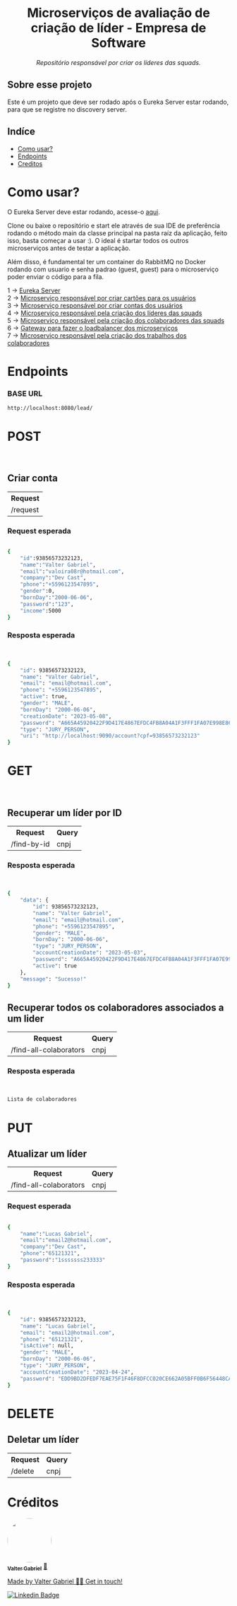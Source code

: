 <h1 align="center">Microserviços de avaliação de criação de líder - Empresa de Software</h1>
<p align="center"><i>Repositório responsável por criar os líderes das squads.</i></p>

##  Sobre esse projeto
Este é um projeto que deve ser rodado após o Eureka Server estar rodando, para que se registre no discovery server.


## Indíce
<!--ts-->
   * [Como usar?](#como-usar)
   * [Endpoints](#endpoints)
   * [Creditos](#creditos)
<!--te-->
  
<h1>Como usar?</h1>
<p>O Eureka Server deve estar rodando, acesse-o <a href="https://github.com/ValterGabriell/bank-system-eureka-server">aqui</a>.</br>
<p>Clone ou baixe o repositório e start ele através de sua IDE de preferência rodando o método main da classe principal na pasta raíz da aplicação, feito isso, basta começar a usar :). O ideal é startar todos os outros microserviços antes de testar a aplicação.</p>
<p>Além disso, é fundamental ter um container do RabbitMQ no Docker rodando com usuario e senha padrao (guest, guest) para o microserviço poder enviar o código para a fila.</p>

1 -> <a href="https://github.com/ValterGabriell/bank-system-eureka-server">Eureka Server</a></br>
2 -> <a href="https://github.com/ValterGabriell/bank-system-mscards">Microserviço responsável por criar cartões para os usuários</a></br>
3 -> <a href="https://github.com/ValterGabriell/bank-system-msaccount">Microserviço responsável por criar contas dos usuários</a></br>
4 -> <a href="https://github.com/ValterGabriell/software-company-mslead">Microserviço responsável pela criação dos líderes das squads</a></br>
5 -> <a href="https://github.com/ValterGabriell/software-company-mscolaborators">Microserviço responsável pela criação dos colaboradores das squads</a></br>
6 -> <a href="https://github.com/ValterGabriell/bank-system-gateway">Gateway para fazer o loadbalancer dos microserviços</a></br>
7 -> <a href="https://github.com/ValterGabriell/software-company-msjobs">Microserviço responsável pela criação dos trabalhos dos colaboradores</a></br>

  
<h1>Endpoints</h1>
<h3>BASE URL</h3>

```bash
http://localhost:8080/lead/
``` 
<h1>POST</h1></br>

<h2>Criar conta</h2>

<table>
  <tr>
    <th>Request</th>

 
   
  </tr>
  <tr>
    <td>/request</td>


  
 
  </tr>
</table>


<h3>Request esperada</h3>

```bash

{
	"id":93856573232123,
	"name":"Valter Gabriel",
	"email":"valoira08r@hotmail.com",
	"company":"Dev Cast",
	"phone":"+5596123547895",
	"gender":0,
	"bornDay":"2000-06-06",
	"password":"123",
	"income":5000
}

```

<h3>Resposta esperada</h3></br>

```bash
{
	"id": 93856573232123,
	"name": "Valter Gabriel",
	"email": "email@hotmail.com",
	"phone": "+5596123547895",
	"active": true,
	"gender": "MALE",
	"bornDay": "2000-06-06",
	"creationDate": "2023-05-08",
	"password": "A665A45920422F9D417E4867EFDC4FB8A04A1F3FFF1FA07E998E86F7F7A27AE3",
	"type": "JURY_PERSON",
	"uri": "http://localhost:9090/account?cpf=93856573232123"
}
```

<h1>GET</h1></br>


<h2>Recuperar um líder por ID</h2>
<table>
  <tr>
    <th>Request</th>
    <th>Query</th>
  </tr>
  <tr>
    <td>/find-by-id</td>
    <td>cnpj</td>
  </tr>
</table>



<h3>Resposta esperada</h3></br>

```bash
{
	"data": {
		"id": 93856573232123,
		"name": "Valter Gabriel",
		"email": "email@hotmail.com",
		"phone": "+5596123547895",
		"gender": "MALE",
		"bornDay": "2000-06-06",
		"type": "JURY_PERSON",
		"accountCreationDate": "2023-05-03",
		"password": "A665A45920422F9D417E4867EFDC4FB8A04A1F3FFF1FA07E998E86F7F7A27AE3",
		"active": true
	},
	"message": "Sucesso!"
}
```


<h2>Recuperar todos os colaboradores associados a um lider</h2>
<table>
  <tr>
    <th>Request</th>
    <th>Query</th>
  </tr>
  <tr>
    <td>/find-all-colaborators</td>
    <td>cnpj</td>
  </tr>
</table>



<h3>Resposta esperada</h3></br>

```bash
Lista de colaboradores
```



<h1>PUT</h1>
<h2>Atualizar um líder</h2>
<table>
  <tr>
    <th>Request</th>
    <th>Query</th>
  </tr>
  <tr>
    <td>/find-all-colaborators</td>
    <td>cnpj</td>
  </tr>
</table>



<h3>Request esperada</h3>

```bash

{
	"name":"Lucas Gabriel",
	"email":"email2@hotmail.com",
	"company":"Dev Cast",
	"phone":"65121321",
	"password":"1sssssss233333"
}

```

<h3>Resposta esperada</h3></br>

```bash
{
	"id": 93856573232123,
	"name": "Lucas Gabriel",
	"email": "email2@hotmail.com",
	"phone": "65121321",
	"isActive": null,
	"gender": "MALE",
	"bornDay": "2000-06-06",
	"type": "JURY_PERSON",
	"accountCreationDate": "2023-04-24",
	"password": "EDD9BD2DFEDF7EAE75F1F46F8DFCC020CE662A05BFF0B6F56448CA739926C7FF"
}
```


<h1>DELETE</h1>
<h2>Deletar um líder</h2>
<table>
  <tr>
    <th>Request</th>  
    <th>Query</th>
  </tr>
  <tr>
    <td>/delete</td>  
    <td>cnpj</td>
  </tr>
</table>


<h1>Créditos</h1>

<a href="https://www.linkedin.com/in/valter-gabriel">
  <img style="border-radius: 50%;" src="https://user-images.githubusercontent.com/63808405/171045850-84caf881-ee10-4782-9016-ea1682c4731d.jpeg" width="100px;" alt=""/>
  <br />
  <sub><b>Valter Gabriel</b></sub></a> <a href="https://www.linkedin.com/in/valter-gabriel" title="Linkedin">🚀</ a>
 
Made by Valter Gabriel 👋🏽 Get in touch!

[![Linkedin Badge](https://img.shields.io/badge/-Gabriel-blue?style=flat-square&logo=Linkedin&logoColor=white&link=https://www.linkedin.com/in/valter-gabriel/ )](https://www.linkedin.com/in/valter-gabriel/)

